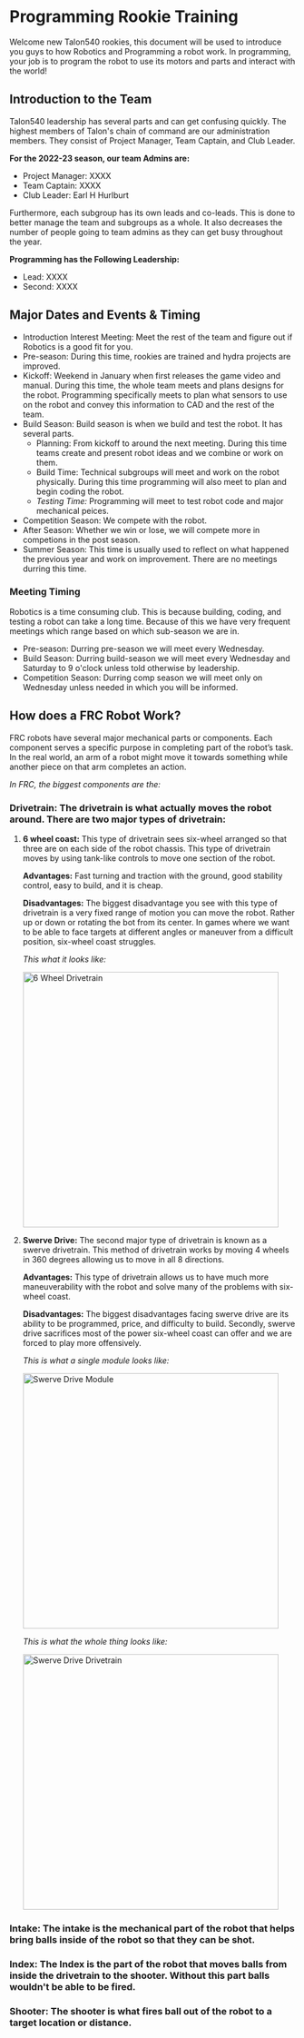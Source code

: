 # Programming Rookie Training

Welcome new Talon540 rookies, this document will be used to introduce you guys to how Robotics and Programming a robot work. In programming, your job is to program the robot to use its motors and parts and interact with the world!

## **Introduction to the Team**
Talon540 leadership has several parts and can get confusing quickly. The highest members of Talon's chain of command are our administration members. They consist of Project Manager, Team Captain, and Club Leader.

**For the 2022-23 season, our team Admins are:**
- Project Manager: XXXX <!-- TODO: -->
- Team Captain: XXXX <!-- TODO: -->
- Club Leader: Earl H Hurlburt

Furthermore, each subgroup has its own leads and co-leads. This is done to better manage the team and subgroups as a whole. It also decreases the number of people going to team admins as they can get busy throughout the year.

**Programming has the Following Leadership:**
- Lead: XXXX <!-- TODO: -->
- Second: XXXX <!-- TODO: -->


## **Major Dates and Events & Timing**
- Introduction Interest Meeting: Meet the rest of the team and figure out if Robotics is a good fit for you.
- Pre-season: During this time, rookies are trained and hydra projects are improved.
- Kickoff: Weekend in January when first releases the game video and manual. During this time, the whole team meets and plans designs for the robot. Programming specifically meets to plan what sensors to use on the robot and convey this information to CAD and the rest of the team.
- Build Season: Build season is when we build and test the robot. It has several parts.
    - Planning: From kickoff to around the next meeting. During this time teams create and present robot ideas and we combine or work on them.
    - Build Time: Technical subgroups will meet and work on the robot physically. During this time programming will also meet to plan and begin coding the robot.
    - *Testing Time:* Programming will meet to test robot code and major mechanical peices.
- Competition Season: We compete with the robot.
- After Season: Whether we win or lose, we will compete more in competions in the post season.
- Summer Season: This time is usually used to reflect on what happened the previous year and work on improvement. There are no meetings durring this time.

### **Meeting Timing**
Robotics is a time consuming club. This is because building, coding, and testing a robot can take a long time. Because of this we have very frequent meetings which range based on which sub-season we are in.
- Pre-season: Durring pre-season we will meet every Wednesday.
- Build Season: Durring build-season we will meet every Wednesday and Saturday to 9 o'clock unless told otherwise by leadership.
- Competition Season: Durring comp season we will meet only on Wednesday unless needed in which you will be informed.


## **How does a FRC Robot Work?**
FRC robots have several major mechanical parts or components. Each component serves a specific purpose in completing part of the robot’s task. In the real world, an arm of a robot might move it towards something while another piece on that arm completes an action.

*In FRC, the biggest components are the:*

### **Drivetrain:** The drivetrain is what actually moves the robot around. There are two major types of drivetrain:

1. **6 wheel coast:** This type of drivetrain sees six-wheel arranged so that three are on each side of the robot chassis. This type of drivetrain moves by using tank-like controls to move one section of the robot.

    **Advantages:**
    Fast turning and traction with the ground, good stability control, easy to build, and it is cheap.

    **Disadvantages:**
    The biggest disadvantage you see with this type of drivetrain is a very fixed range of motion you can move the robot. Rather up or down or rotating the bot from its center. In games where we want to be able to face targets at different angles or maneuver from a difficult position, six-wheel coast struggles.

    *This what it looks like:*

    <img src="https://andymark-weblinc.netdna-ssl.com/product_images/am14u4-kit-of-parts-chassis/5c2fa4e661a10d20e10dd2b1/zoom.jpg?c=1546626278" alt="6 Wheel Drivetrain" width="450"/>


2. **Swerve Drive:** The second major type of drivetrain is known as a swerve drivetrain. This method of drivetrain works by moving 4 wheels in 360 degrees allowing us to move in all 8 directions. 

    **Advantages:** This type of drivetrain allows us to have much more maneuverability with the robot and solve many of the problems with six-wheel coast.

    **Disadvantages:** The biggest disadvantages facing swerve drive are its ability to be programmed, price, and difficulty to build. Secondly, swerve drive sacrifices most of the power six-wheel coast can offer and we are forced to play more offensively.

    *This is what a single module looks like:*

    <img src="https://team1640.com/wiki/images/thumb/e/e8/DB11-pivot-150126.jpg/330px-DB11-pivot-150126.jpg" alt="Swerve Drive Module" height="450"/>

    *This is what the whole thing looks like:*
    
    <img src="https://web.northeastern.edu/nurobotics/wp-content/uploads/2019/06/swerve.jpg" alt="Swerve Drive Drivetrain" width="450"/>
    


### **Intake:** The intake is the mechanical part of the robot that helps bring balls inside of the robot so that they can be shot.

### **Index:** The Index is the part of the robot that moves balls from inside the drivetrain to the shooter. Without this part balls wouldn't be able to be fired.

### **Shooter:** The shooter is what fires ball out of the robot to a target location or distance.
